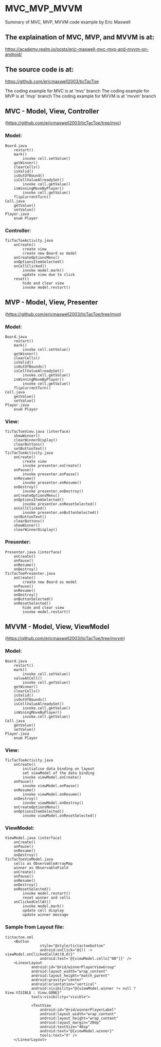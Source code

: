 # MVC_MVP_MVVM
Summary of MVC, MVP, MVVM code example by Eric Maxwell

## The explaination of MVC, MVP, and MVVM is at:
https://academy.realm.io/posts/eric-maxwell-mvc-mvp-and-mvvm-on-android/

## The source code is at:
https://github.com/ericmaxwell2003/ticTacToe

The coding example for MVC is at 'mvc' branch
The coding example for MVP is at 'mvp' branch
The coding example for MVVM is at 'mvvm' branch

## MVC - Model, View, Controller
(https://github.com/ericmaxwell2003/ticTacToe/tree/mvc)

### Model:
	Board.java
		restart()
		mark()
			invoke cell.setValue()
		getWinner()
		clearCells()
		isValid()
		isOutOfBound()
		isCellValueAlreadySet()
			invoke cell.getValue()
		isWinningMoveByPlayer()
			invoke cell.getValue()
		flipCurrentTurn()
	Cell.java
		getValue()
		setValue()
	Player.java
		enum Player

### Controller:
	TicTacToeActivity.java
		onCreate()
			create view
			create new Board as model
		onCreateOptionsMenu()
		onOptionsItemSelected()
		onCellClicked()
			invoke model.mark()
			update view due to click
		reset()
			hide and clear view
			invoke model.restart()

## MVP - Model, View, Presenter
(https://github.com/ericmaxwell2003/ticTacToe/tree/mvp) 

### Model: 
	Board.java
		restart()
		mark()
			invoke cell.setValue()
		getWinner()
		clearCells()
		isValid()
		isOutOfBounds()
		isCellValueAlreadySet()
			invoke.cell.getValue()
		isWinningMoveByPlayer()
			invoke cell.getValue()
		flipCurrentTurn()
	Cell.java
		getValue()
		setValue()
	Player.java
		enum Player


### View:
	TicTacToeView.java (interface)
		showWinner()
		clearWinnerDisplay()
		clearButtons()
		setButtonText()
	TicTacToeActivity.java
		onCreate()
			create view
			invoke presenter.onCreate()
		onPause()
			invoke presenter.onPause()
		onResume()
			invoke presenter.onResume()
		onDestroy()
			invoke presenter.onDestroy()
		onCreateOptionsMenu()
		onOptionsItemSelected()
			invoke presenter.onResetSelected()
		onCellClicked()
			invoke presenter.onButtonSelected()
		setButtonText()
		clearButtons()
		showWinner()
		clearWinnerDisplay()

### Presenter:
	Presenter.java (interface)
		onCreate()
		onPause()
		onResume()
		onDestroy()
	TicTacToePresenter.java
		onCreate()
			create new Board as model
		onPause()
		onResume()
		onDestroy()
		onButtonSelected()
		onResetSelected()
			hide and clear view
			invoke model.restart()

## MVVM - Model, View, ViewModel
(https://github.com/ericmaxwell2003/ticTacToe/tree/mvvm)

### Model:
	Board.java
		restart()
		mark()
			invoke cell.setValue()
		valueAtCell()
			invoke cell.getValue()
		getWinner()
		clearCells()
		isValid()
		isOutOfBounds()
		isCellValueAlreadySet()
			invoke.cell.getValue()
		isWiningMoveByPlayer()
			invoke.cell.getValue()
	Cell.java
		getValue()
		setValue()
	Player.java
		enum Player
		

### View:
	TicTacToeActivity.java
		onCreate()
			initialise data binding on layout
			set viewModel of the data binding
			invoke viewModel.onCreate()
		onPause()
			invoke viewModel.onPause()
		onResume()
			invoke viewModel.onResume()
		onDestroy()
			invoke viewModel.onDestroy()
		onCreateOptionsMenu()
		onOptionsItemSelected()
			invoke viewModel.onResetSelected()
		
### ViewModel:
	ViewModel.java (interface)
		onCreate()
		onPause()
		onResume()
		onDestroy()
	TicTacToeVieModel.java
		cells as ObservableArrayMap
		winner as ObservableField
		onCreate()
		onPause()
		onResume()
		onDestroy()
		onResetSelected()
			invoke model.restart()
			reset winner and cells
		onClickedCellAt()
			invoke model.mark()
			update cell display
			update winner message

### Sample from Layout file:
	tictactoe.xml
		<Button
	                style="@style/tictactoebutton"
	                android:onClick="@{() -> viewModel.onClickedCellAt(0,0)}"
	                android:text='@{viewModel.cells["00"]}' />
		<LinearLayout
	            android:id="@+id/winnerPlayerViewGroup"
	            android:layout_width="wrap_content"
	            android:layout_height="match_parent"
	            android:gravity="center"
	            android:orientation="vertical"
	            android:visibility="@{viewModel.winner != null ? View.VISIBLE : View.GONE}"
	            tools:visibility="visible">

	            <TextView
	                android:id="@+id/winnerPlayerLabel"
	                android:layout_width="wrap_content"
	                android:layout_height="wrap_content"
	                android:layout_margin="20dp"
	                android:textSize="40sp"
	                android:text="@{viewModel.winner}"
	                tools:text="X" />
		</LinearLayout>
